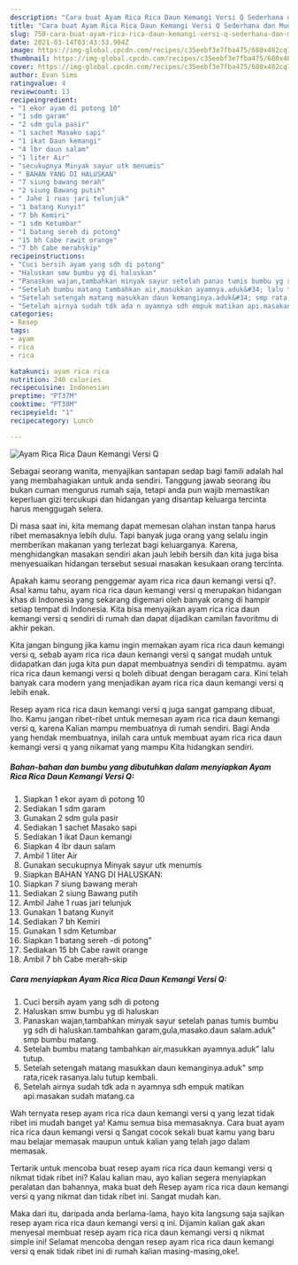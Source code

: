 ```yaml
---
description: "Cara buat Ayam Rica Rica Daun Kemangi Versi Q Sederhana dan Mudah Dibuat"
title: "Cara buat Ayam Rica Rica Daun Kemangi Versi Q Sederhana dan Mudah Dibuat"
slug: 758-cara-buat-ayam-rica-rica-daun-kemangi-versi-q-sederhana-dan-mudah-dibuat
date: 2021-03-14T03:43:53.904Z
image: https://img-global.cpcdn.com/recipes/c35eebf3e7fba475/680x482cq70/ayam-rica-rica-daun-kemangi-versi-q-foto-resep-utama.jpg
thumbnail: https://img-global.cpcdn.com/recipes/c35eebf3e7fba475/680x482cq70/ayam-rica-rica-daun-kemangi-versi-q-foto-resep-utama.jpg
cover: https://img-global.cpcdn.com/recipes/c35eebf3e7fba475/680x482cq70/ayam-rica-rica-daun-kemangi-versi-q-foto-resep-utama.jpg
author: Evan Sims
ratingvalue: 4
reviewcount: 13
recipeingredient:
- "1 ekor ayam di potong 10"
- "1 sdm garam"
- "2 sdm gula pasir"
- "1 sachet Masako sapi"
- "1 ikat Daun kemangi"
- "4 lbr daun salam"
- "1 liter Air"
- "secukupnya Minyak sayur utk menumis"
- " BAHAN YANG DI HALUSKAN"
- "7 siung bawang merah"
- "2 siung Bawang putih"
- " Jahe 1 ruas jari telunjuk"
- "1 batang Kunyit"
- "7 bh Kemiri"
- "1 sdm Ketumbar"
- "1 batang sereh di potong"
- "15 bh Cabe rawit orange"
- "7 bh Cabe merahskip"
recipeinstructions:
- "Cuci bersih ayam yang sdh di potong"
- "Haluskan smw bumbu yg di haluskan"
- "Panaskan wajan,tambahkan minyak sayur setelah panas tumis bumbu yg sdh di haluskan.tambahkan garam,gula,masako.daun salam.aduk&#34; smp bumbu matang."
- "Setelah bumbu matang tambahkan air,masukkan ayamnya.aduk&#34; lalu tutup."
- "Setelah setengah matang masukkan daun kemanginya.aduk&#34; smp rata,ricek rasanya.lalu tutup kembali."
- "Setelah airnya sudah tdk ada n ayamnya sdh empuk matikan api.masakan sudah matang.ca"
categories:
- Resep
tags:
- ayam
- rica
- rica

katakunci: ayam rica rica 
nutrition: 240 calories
recipecuisine: Indonesian
preptime: "PT37M"
cooktime: "PT30M"
recipeyield: "1"
recipecategory: Lunch

---
```



![Ayam Rica Rica Daun Kemangi Versi Q](https://img-global.cpcdn.com/recipes/c35eebf3e7fba475/680x482cq70/ayam-rica-rica-daun-kemangi-versi-q-foto-resep-utama.jpg)

Sebagai seorang wanita, menyajikan santapan sedap bagi famili adalah hal yang membahagiakan untuk anda sendiri. Tanggung jawab seorang ibu bukan cuman mengurus rumah saja, tetapi anda pun wajib memastikan keperluan gizi tercukupi dan hidangan yang disantap keluarga tercinta harus menggugah selera.

Di masa  saat ini, kita memang dapat memesan olahan instan tanpa harus ribet memasaknya lebih dulu. Tapi banyak juga orang yang selalu ingin memberikan makanan yang terlezat bagi keluarganya. Karena, menghidangkan masakan sendiri akan jauh lebih bersih dan kita juga bisa menyesuaikan hidangan tersebut sesuai masakan kesukaan orang tercinta. 



Apakah kamu seorang penggemar ayam rica rica daun kemangi versi q?. Asal kamu tahu, ayam rica rica daun kemangi versi q merupakan hidangan khas di Indonesia yang sekarang digemari oleh banyak orang di hampir setiap tempat di Indonesia. Kita bisa menyajikan ayam rica rica daun kemangi versi q sendiri di rumah dan dapat dijadikan camilan favoritmu di akhir pekan.

Kita jangan bingung jika kamu ingin memakan ayam rica rica daun kemangi versi q, sebab ayam rica rica daun kemangi versi q sangat mudah untuk didapatkan dan juga kita pun dapat membuatnya sendiri di tempatmu. ayam rica rica daun kemangi versi q boleh dibuat dengan beragam cara. Kini telah banyak cara modern yang menjadikan ayam rica rica daun kemangi versi q lebih enak.

Resep ayam rica rica daun kemangi versi q juga sangat gampang dibuat, lho. Kamu jangan ribet-ribet untuk memesan ayam rica rica daun kemangi versi q, karena Kalian mampu membuatnya di rumah sendiri. Bagi Anda yang hendak membuatnya, inilah cara untuk membuat ayam rica rica daun kemangi versi q yang nikamat yang mampu Kita hidangkan sendiri.

<!--inarticleads1-->

##### Bahan-bahan dan bumbu yang dibutuhkan dalam menyiapkan Ayam Rica Rica Daun Kemangi Versi Q:

1. Siapkan 1 ekor ayam di potong 10
1. Sediakan 1 sdm garam
1. Gunakan 2 sdm gula pasir
1. Sediakan 1 sachet Masako sapi
1. Sediakan 1 ikat Daun kemangi
1. Siapkan 4 lbr daun salam
1. Ambil 1 liter Air
1. Gunakan secukupnya Minyak sayur utk menumis
1. Siapkan  BAHAN YANG DI HALUSKAN:
1. Siapkan 7 siung bawang merah
1. Sediakan 2 siung Bawang putih
1. Ambil  Jahe 1 ruas jari telunjuk
1. Gunakan 1 batang Kunyit
1. Sediakan 7 bh Kemiri
1. Gunakan 1 sdm Ketumbar
1. Siapkan 1 batang sereh -di potong&#34;
1. Sediakan 15 bh Cabe rawit orange
1. Ambil 7 bh Cabe merah-skip




<!--inarticleads2-->

##### Cara menyiapkan Ayam Rica Rica Daun Kemangi Versi Q:

1. Cuci bersih ayam yang sdh di potong
1. Haluskan smw bumbu yg di haluskan
1. Panaskan wajan,tambahkan minyak sayur setelah panas tumis bumbu yg sdh di haluskan.tambahkan garam,gula,masako.daun salam.aduk&#34; smp bumbu matang.
1. Setelah bumbu matang tambahkan air,masukkan ayamnya.aduk&#34; lalu tutup.
1. Setelah setengah matang masukkan daun kemanginya.aduk&#34; smp rata,ricek rasanya.lalu tutup kembali.
1. Setelah airnya sudah tdk ada n ayamnya sdh empuk matikan api.masakan sudah matang.ca




Wah ternyata resep ayam rica rica daun kemangi versi q yang lezat tidak ribet ini mudah banget ya! Kamu semua bisa memasaknya. Cara buat ayam rica rica daun kemangi versi q Sangat cocok sekali buat kamu yang baru mau belajar memasak maupun untuk kalian yang telah jago dalam memasak.

Tertarik untuk mencoba buat resep ayam rica rica daun kemangi versi q nikmat tidak ribet ini? Kalau kalian mau, ayo kalian segera menyiapkan peralatan dan bahannya, maka buat deh Resep ayam rica rica daun kemangi versi q yang nikmat dan tidak ribet ini. Sangat mudah kan. 

Maka dari itu, daripada anda berlama-lama, hayo kita langsung saja sajikan resep ayam rica rica daun kemangi versi q ini. Dijamin kalian gak akan menyesal membuat resep ayam rica rica daun kemangi versi q nikmat simple ini! Selamat mencoba dengan resep ayam rica rica daun kemangi versi q enak tidak ribet ini di rumah kalian masing-masing,oke!.

